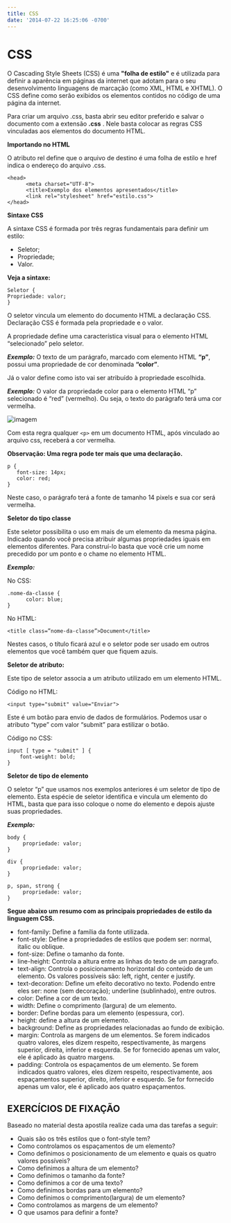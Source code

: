 ```yaml
---
title: CSS
date: '2014-07-22 16:25:06 -0700'
---
```


# CSS

O Cascading Style Sheets \(CSS\) é uma **"folha de estilo"** e é utilizada para definir a aparência em páginas da internet que adotam para o seu desenvolvimento linguagens de marcação \(como XML, HTML e XHTML\). O CSS define como serão exibidos os elementos contidos no código de uma página da internet.

Para criar um arquivo .css, basta abrir seu editor preferido e salvar o documento com a extensão **.css** . Nele basta colocar as regras CSS vinculadas aos elementos do documento HTML.

**Importando no HTML**

O atributo rel define que o arquivo de destino é uma folha de estilo e href indica o endereço do arquivo .css.

```text
<head>
      <meta charset="UTF-8">
      <title>Exemplo dos elementos apresentados</title>
      <link rel="stylesheet" href="estilo.css">
</head>
```

**Sintaxe CSS**

A sintaxe CSS é formada por três regras fundamentais para definir um estilo:

* Seletor;
* Propriedade;
* Valor.

**Veja a sintaxe:**

```text
Seletor {
Propriedade: valor;
}
```

O seletor vincula um elemento do documento HTML a declaração CSS. Declaração CSS é formada pela propriedade e o valor.

A propriedade define uma característica visual para o elemento HTML “selecionado” pelo seletor.

_**Exemplo:**_ O texto de um parágrafo, marcado com elemento HTML **“p”**, possui uma propriedade de cor denominada **“color”**.

Já o valor define como isto vai ser atribuído à propriedade escolhida.

_**Exemplo:**_ O valor da propriedade color para o elemento HTML “p” selecionado é “red” \(vermelho\). Ou seja, o texto do parágrafo terá uma cor vermelha.

![imagem](https://www.chiefofdesign.com.br/wp-content/uploads/2018/08/regra-css.jpg)

Com esta regra qualquer `<p>` em um documento HTML, após vinculado ao arquivo css, receberá a cor vermelha.

**Observação: Uma regra pode ter mais que uma declaração.**

```text
p {
   font-size: 14px;
   color: red;
}
```

Neste caso, o parágrafo terá a fonte de tamanho 14 pixels e sua cor será vermelha.

**Seletor do tipo classe**

Este seletor possibilita o uso em mais de um elemento da mesma página. Indicado quando você precisa atribuir algumas propriedades iguais em elementos diferentes. Para construí-lo basta que você crie um nome precedido por um ponto e o chame no elemento HTML.

_**Exemplo:**_

No CSS:

```text
.nome-da-classe {
      color: blue;
}
```

No HTML:

```text
<title class=”nome-da-classe”>Document</title>
```

Nestes casos, o título ficará azul e o seletor pode ser usado em outros elementos que você também quer que fiquem azuis.

**Seletor de atributo:**

Este tipo de seletor associa a um atributo utilizado em um elemento HTML.

Código no HTML:

```text
<input type="submit" value="Enviar">
```

Este é um botão para envio de dados de formulários. Podemos usar o atributo “type” com valor “submit” para estilizar o botão.

Código no CSS:

```text
input [ type = "submit" ] {
    font-weight: bold;  
}
```

**Seletor de tipo de elemento**

O seletor “p” que usamos nos exemplos anteriores é um seletor de tipo de elemento. Esta espécie de seletor identifica e vincula um elemento do HTML, basta que para isso coloque o nome do elemento e depois ajuste suas propriedades.

_**Exemplo:**_

```text
body {
     propriedade: valor;
}

div {
     propriedade: valor;
}

p, span, strong {
     propriedade: valor;
}
```

**Segue abaixo um resumo com as principais propriedades de estilo da linguagem CSS.**

* font-family: Define a família da fonte utilizada.
* font-style: Define a propriedades de estilos que podem ser: normal, italic ou oblique.
* font-size: Define o tamanho da fonte.
* line-height: Controla a altura entre as linhas do texto de um paragrafo.
* text-align: Controla o posicionamento horizontal do conteúdo de um elemento. Os valores possíveis são: left, right, center e justify.
* text-decoration: Define um efeito decorativo no texto. Podendo entre eles ser: none \(sem decoração\); underline \(sublinhado\), entre outros.
* color: Define a cor de um texto.
* width: Define o comprimento \(largura\) de um elemento.
* border: Define bordas para um elemento \(espessura, cor\).
* height: define a altura de um elemento.
* background: Define as propriedades relacionadas ao fundo de exibição.
* margin: Controla as margens de um elementos. Se forem indicados quatro valores, eles dizem respeito, respectivamente, às margens superior, direita, inferior e esquerda. Se for fornecido apenas um valor, ele é aplicado às quatro margens.
* padding: Controla os espaçamentos de um elemento. Se forem indicados quatro valores, eles dizem respeito, respectivamente, aos espaçamentos superior, direito, inferior e esquerdo. Se for fornecido apenas um valor, ele é aplicado aos quatro espaçamentos.

## EXERCÍCIOS DE FIXAÇÃO

Baseado no material desta apostila realize cada uma das tarefas a seguir:

* Quais são os três estilos que o font-style tem?
* Como controlamos os espaçamentos de um elemento?
* Como definimos o posicionamento de um elemento e quais os quatro valores possíveis?
* Como definimos a altura de um elemento?
* Como definimos o tamanho da fonte?
* Como definimos a cor de uma texto?
* Como definimos bordas para um elemento?
* Como definimos o comprimento\(largura\) de um elemento?
* Como controlamos as margens de um elemento?
* O que usamos para definir a fonte?

